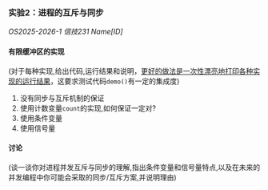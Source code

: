 ### 实验2：进程的互斥与同步
*OS2025-2026-1 信技231 Name[ID]*

#### 有限缓冲区的实现
(对于每种实现,给出代码,运行结果和说明，<u>更好的做法是一次性漂亮地打印各种实现的运行结果</u>，这要求测试代码`demo()`有一定的集成度)
1. 没有同步与互斥机制的保证
2. 使用计数变量`count`的实现,如何保证一定对?
3. 使用条件变量
4. 使用信号量

#### 讨论
(谈一谈你对进程并发互斥与同步的理解,指出条件变量和信号量特点,以及在未来的并发编程中你可能会采取的同步/互斥方案,并说明理由)

